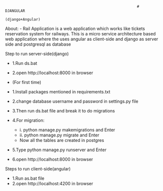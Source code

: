                                                                 # DJANGULAR
                                                                (django+Angular)                                            
                                                                                   
                                                                                   
                                                                                  
About:
    - Rail Application is a web application which works like tickets reservation system for railways. This is a micro service architecture based web application where the uses angular as client-side and django as server side and  postgresql as database
      
Step to run server-side(django)
  - 1.Run ds.bat
  - 2.open http://localhost:8000 in browser
   - (For first time)
  - 1.Install packages mentioned in requirements.txt
  - 2.change database username and password in settings.py file
  - 3.Then run ds.bat file and break it to do migrations
  - 4.For migration:
      - i. python manage.py makemigrations and Enter
      - ii. python manage.py migrate and Enter
      - Now all the tables are created in postgres
                                                                                    
  - 5.Type python manage.py runserver and Enter
  - 6.open http://localhost:8000 in browser   

Steps to run client-side(angular)
  - 1.Run as.bat file
  - 2.open http://localhost:4200 in browser
  
                                                                  
                                                                                    
                                                                                    
                                                                                    
                                                                                    
                                                                                    
                                                                                    
                                                                                    
                                                                                    
                                                                                    
                                                                        
                                                                                      
